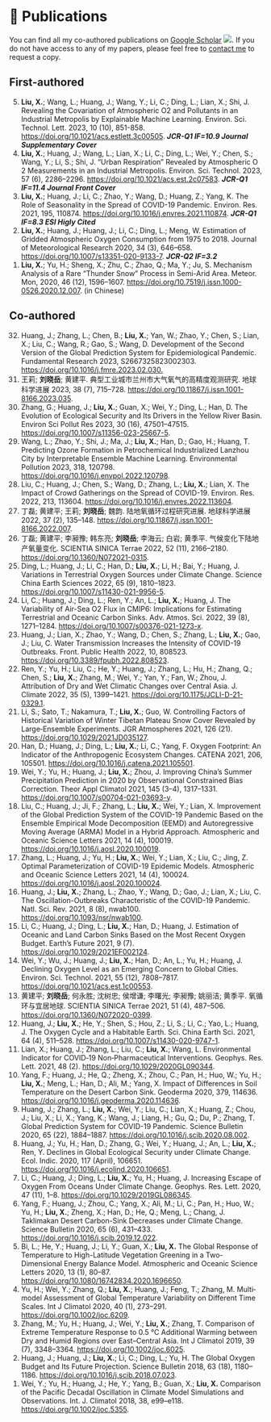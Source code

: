 # 📝 Publications
You can find all my co-authored publications on [Google Scholar](https://scholar.google.com/citations?user=_cQXFJMAAAAJ&hl=en) <a href='https://scholar.google.com/citations?user=_cQXFJMAAAAJ'><img src="https://img.shields.io/endpoint?url={{ url | url_encode }}&logo=Google%20Scholar&labelColor=f6f6f6&color=9cf&style=flat&label=citations"></a>. If you do not have access to any of my papers, please feel free to <a href="mailto:liuxiaoyue14@lzu.edu.cn">contact me</a> to request a copy.

## First-authored

<ol reversed>
<li> <b>Liu, X.</b>; Wang, L.; Huang, J.; Wang, Y.; Li, C.; Ding, L.; Lian, X.; Shi, J. Revealing the Covariation of Atmospheric O2 and Pollutants in an Industrial Metropolis by Explainable Machine Learning. Environ. Sci. Technol. Lett. 2023, 10 (10), 851-858. <a href="https://doi.org/10.1021/acs.estlett.3c00505">https://doi.org/10.1021/acs.estlett.3c00505</a>. <b><i>JCR-Q1 IF=10.9 Journal Supplementary Cover</i></b>
</li>

<li><b>Liu, X.</b>; Huang, J.; Wang, L.; Lian, X.; Li, C.; Ding, L.; Wei, Y.; Chen, S.; Wang, Y.; Li, S.; Shi, J. “Urban Respiration” Revealed by Atmospheric O 2 Measurements in an Industrial Metropolis. Environ. Sci. Technol. 2023, 57 (6), 2286–2296. <a href="https://doi.org/10.1021/acs.est.2c07583">https://doi.org/10.1021/acs.est.2c07583</a>. <b><i>JCR-Q1 IF=11.4 Journal Front Cover</i></b>
</li>

<li><b>Liu, X.</b>; Huang, J.; Li, C.; Zhao, Y.; Wang, D.; Huang, Z.; Yang, K. The Role of Seasonality in the Spread of COVID-19 Pandemic. Environ. Res. 2021, 195, 110874. <a href="https://doi.org/10.1016/j.envres.2021.110874">https://doi.org/10.1016/j.envres.2021.110874</a>.  <b><i>JCR-Q1 IF=8.3 ESI Higly Cited</i></b>
</li>

<li><b>Liu, X.</b>; Huang, J.; Huang, J.; Li, C.; Ding, L.; Meng, W. Estimation of Gridded Atmospheric Oxygen Consumption from 1975 to 2018. Journal of Meteorological Research 2020, 34 (3), 646–658. <a href="https://doi.org/10.1007/s13351-020-9133-7">https://doi.org/10.1007/s13351-020-9133-7</a>. <b><i>JCR-Q2 IF=3.2</i></b>
</li>

<li><b>Liu, X.</b>; Yu, H.; Sheng, X.; Zhu, C.; Zhao, Q.; Ma, Y.; Ju, S. Mechanism Analysis of a Rare “Thunder Snow” Process in Semi-Arid Area. Meteor. Mon, 2020, 46 (12), 1596–1607. <a href="https://doi.org/10.7519/j.issn.1000-0526.2020.12.007">https://doi.org/10.7519/j.issn.1000-0526.2020.12.007</a>. (in Chinese)</li>
</ol>

## Co-authored

<ol reversed>

<li> Huang, J.; Zhang, L.; Chen, B.; <b>Liu, X.</b>; Yan, W.; Zhao, Y.; Chen, S.; Lian, X.; Liu, C.; Wang, R.; Gao, S.; Wang, D. Development of the Second Version of the Global Prediction System for Epidemiological Pandemic. Fundamental Research 2023, S2667325823002303. <a href="https://doi.org/10.1016/j.fmre.2023.02.030">https://doi.org/10.1016/j.fmre.2023.02.030.</a></li>

<li> 王莉; <b>刘晓岳</b>; 黄建平. 典型工业城市兰州市大气氧气的高精度观测研究. 地球科学进展 2023, 38 (7), 715–728. <a href="http://www.adearth.ac.cn/CN/10.11867/j.issn.1001-8166.2023.035">https://doi.org/10.11867/j.issn.1001-8166.2023.035</a>.</li>

<li> Zhang, G.; Huang, J.; <b>Liu, X.</b>; Guan, X.; Wei, Y.; Ding, L.; Han, D. The Evolution of Ecological Security and Its Drivers in the Yellow River Basin. Environ Sci Pollut Res 2023, 30 (16), 47501–47515. <a href="https://doi.org/10.1007/s11356-023-25667-5">https://doi.org/10.1007/s11356-023-25667-5</a>.
</li>

<li>Wang, L.; Zhao, Y.; Shi, J.; Ma, J.; <b>Liu, X.</b>; Han, D.; Gao, H.; Huang, T. Predicting Ozone Formation in Petrochemical Industrialized Lanzhou City by Interpretable Ensemble Machine Learning. Environmental Pollution 2023, 318, 120798. <a href="https://doi.org/10.1016/j.envpol.2022.120798">https://doi.org/10.1016/j.envpol.2022.120798</a>.</li>

<li>Liu, C.; Huang, J.; Chen, S.; Wang, D.; Zhang, L.; <b>Liu, X.</b>; Lian, X. The Impact of Crowd Gatherings on the Spread of COVID-19. Environ. Res. 2022, 213, 113604. <a href="https://doi.org/10.1016/j.envres.2022.113604">https://doi.org/10.1016/j.envres.2022.113604</a>.</li>

<li>丁磊; 黄建平; 王莉; <b>刘晓岳</b>; 魏韵. 陆地氧循环过程研究进展. 地球科学进展 2022, 37 (2), 135–148. <a href="https://doi.org/10.11867/j.issn.1001-8166.2022.007">https://doi.org/10.11867/j.issn.1001-8166.2022.007</a>.</li>

<li>丁磊; 黄建平; 李昶豫; 韩东亮; <b>刘晓岳</b>; 李海云; 白岩; 黄季平. 气候变化下陆地产氧量变化. SCIENTIA SINICA Terrae 2022, 52 (11), 2166–2180. <a href="https://doi.org/10.1360/N072021-0315">https://doi.org/10.1360/N072021-0315</a>.</li>

<li>Ding, L.; Huang, J.; Li, C.; Han, D.; <b>Liu, X.</b>; Li, H.; Bai, Y.; Huang, J. Variations in Terrestrial Oxygen Sources under Climate Change. Science China Earth Sciences 2022, 65 (9), 1810–1823. <a href="https://doi.org/10.1007/s11430-021-9956-5">https://doi.org/10.1007/s11430-021-9956-5</a>.</li>

<li>Li, C.; Huang, J.; Ding, L.; Ren, Y.; An, L.; <b>Liu, X.</b>; Huang, J. The Variability of Air-Sea O2 Flux in CMIP6: Implications for Estimating Terrestrial and Oceanic Carbon Sinks. Adv. Atmos. Sci. 2022, 39 (8), 1271–1284. <a href="https://doi.org/10.1007/s00376-021-1273-x">https://doi.org/10.1007/s00376-021-1273-x</a>.</li>

<li>Huang, J.; Lian, X.; Zhao, Y.; Wang, D.; Chen, S.; Zhang, L.; <b>Liu, X.</b>; Gao, J.; Liu, C. Water Transmission Increases the Intensity of COVID-19 Outbreaks. Front. Public Health 2022, 10, 808523. <a href="https://doi.org/10.3389/fpubh.2022.808523">https://doi.org/10.3389/fpubh.2022.808523</a>.</li>

<li>Ren, Y.; Yu, H.; Liu, C.; He, Y.; Huang, J.; Zhang, L.; Hu, H.; Zhang, Q.; Chen, S.; <b>Liu, X.</b>; Zhang, M.; Wei, Y.; Yan, Y.; Fan, W.; Zhou, J. Attribution of Dry and Wet Climatic Changes over Central Asia. J. Climate 2022, 35 (5), 1399–1421. <a href="https://doi.org/10.1175/JCLI-D-21-0329.1">https://doi.org/10.1175/JCLI-D-21-0329.1</a>.</li>

<li>Li, S.; Sato, T.; Nakamura, T.; <b>Liu, X.</b>; Guo, W. Controlling Factors of Historical Variation of Winter Tibetan Plateau Snow Cover Revealed by Large‐Ensemble Experiments. JGR Atmospheres 2021, 126 (21). <a href="https://doi.org/10.1029/2021JD035127">https://doi.org/10.1029/2021JD035127</a>.</li>

<li>Han, D.; Huang, J.; Ding, L.; <b>Liu, X.</b>; Li, C.; Yang, F. Oxygen Footprint: An Indicator of the Anthropogenic Ecosystem Changes. CATENA 2021, 206, 105501. <a href="https://doi.org/10.1016/j.catena.2021.105501">https://doi.org/10.1016/j.catena.2021.105501</a>.</li>

<li>Wei, Y.; Yu, H.; Huang, J.; <b>Liu, X.</b>; Zhou, J. Improving China’s Summer Precipitation Prediction in 2020 by Observational Constrained Bias Correction. Theor Appl Climatol 2021, 145 (3–4), 1317–1331. <a href="https://doi.org/10.1007/s00704-021-03693-y">https://doi.org/10.1007/s00704-021-03693-y</a>.</li>

<li>Liu, C.; Huang, J.; Ji, F.; Zhang, L.; <b>Liu, X.</b>; Wei, Y.; Lian, X. Improvement of the Global Prediction System of the COVID-19 Pandemic Based on the Ensemble Empirical Mode Decomposition (EEMD) and Autoregressive Moving Average (ARMA) Model in a Hybrid Approach. Atmospheric and Oceanic Science Letters 2021, 14 (4), 100019. <a href="https://doi.org/10.1016/j.aosl.2020.100019">https://doi.org/10.1016/j.aosl.2020.100019</a>.</li>

<li>Zhang, L.; Huang, J.; Yu, H.; <b>Liu, X.</b>; Wei, Y.; Lian, X.; Liu, C.; Jing, Z. Optimal Parameterization of COVID-19 Epidemic Models. Atmospheric and Oceanic Science Letters 2021, 14 (4), 100024. <a href="https://doi.org/10.1016/j.aosl.2020.100024">https://doi.org/10.1016/j.aosl.2020.100024</a>.</li>

<li>Huang, J.; <b>Liu, X.</b>; Zhang, L.; Zhao, Y.; Wang, D.; Gao, J.; Lian, X.; Liu, C. The Oscillation-Outbreaks Characteristic of the COVID-19 Pandemic. Natl. Sci. Rev. 2021, 8 (8), nwab100. <a href="https://doi.org/10.1093/nsr/nwab100">https://doi.org/10.1093/nsr/nwab100</a>.</li>

<li>Li, C.; Huang, J.; Ding, L.; <b>Liu, X.</b>; Han, D.; Huang, J. Estimation of Oceanic and Land Carbon Sinks Based on the Most Recent Oxygen Budget. Earth’s Future 2021, 9 (7). <a href="https://doi.org/10.1029/2021EF002124">https://doi.org/10.1029/2021EF002124</a>.</li>

<li>Wei, Y.; Wu, J.; Huang, J.; <b>Liu, X.</b>; Han, D.; An, L.; Yu, H.; Huang, J. Declining Oxygen Level as an Emerging Concern to Global Cities. Environ. Sci. Technol. 2021, 55 (12), 7808–7817. <a href="https://doi.org/10.1021/acs.est.1c00553">https://doi.org/10.1021/acs.est.1c00553</a>.</li>

<li>黄建平; <b>刘晓岳</b>; 何永胜; 沈树忠; 侯增谦; 李曙光; 李昶豫; 姚丽洁; 黄季平. 氧循环与宜居地球. SCIENTIA SINICA Terrae 2021, 51 (4), 487–506. <a href="https://doi.org/10.1360/N072020-0399">https://doi.org/10.1360/N072020-0399</a>.</li>

<li>Huang, J.; <b>Liu, X.</b>; He, Y.; Shen, S.; Hou, Z.; Li, S.; Li, C.; Yao, L.; Huang, J. The Oxygen Cycle and a Habitable Earth. Sci. China Earth Sci. 2021, 64 (4), 511–528. <a href="https://doi.org/10.1007/s11430-020-9747-1">https://doi.org/10.1007/s11430-020-9747-1</a>.</li>

<li>Lian, X.; Huang, J.; Zhang, L.; Liu, C.; <b>Liu, X.</b>; Wang, L. Environmental Indicator for COVID‐19 Non‐Pharmaceutical Interventions. Geophys. Res. Lett. 2021, 48 (2). <a href="https://doi.org/10.1029/2020GL090344">https://doi.org/10.1029/2020GL090344</a>.</li>

<li>Yang, F.; Huang, J.; He, Q.; Zheng, X.; Zhou, C.; Pan, H.; Huo, W.; Yu, H.; <b>Liu, X.</b>; Meng, L.; Han, D.; Ali, M.; Yang, X. Impact of Differences in Soil Temperature on the Desert Carbon Sink. Geoderma 2020, 379, 114636.  <a href="https://doi.org/10.1016/j.geoderma.2020.114636">https://doi.org/10.1016/j.geoderma.2020.114636</a>.</li>

<li>Huang, J.; Zhang, L.; <b>Liu, X.</b>; Wei, Y.; Liu, C.; Lian, X.; Huang, Z.; Chou, J.; Liu, X.; Li, X.; Yang, K.; Wang, J.; Liang, H.; Gu, Q.; Du, P.; Zhang, T. Global Prediction System for COVID-19 Pandemic. Science Bulletin 2020, 65 (22), 1884–1887.  <a href="https://doi.org/10.1016/j.scib.2020.08.002">https://doi.org/10.1016/j.scib.2020.08.002</a>.</li>

<li>Huang, J.; Yu, H.; Han, D.; Zhang, G.; Wei, Y.; Huang, J.; An, L.; <b>Liu, X.</b>; Ren, Y. Declines in Global Ecological Security under Climate Change. Ecol. Indic. 2020, 117 (April), 106651.  <a href="https://doi.org/10.1016/j.ecolind.2020.106651">https://doi.org/10.1016/j.ecolind.2020.106651</a>.</li>

<li>Li, C.; Huang, J.; Ding, L.; <b>Liu, X.</b>; Yu, H.; Huang, J. Increasing Escape of Oxygen From Oceans Under Climate Change. Geophys. Res. Lett. 2020, 47 (11), 1–8.  <a href="https://doi.org/10.1029/2019GL086345">https://doi.org/10.1029/2019GL086345</a>.</li>

<li>Yang, F.; Huang, J.; Zhou, C.; Yang, X.; Ali, M.; Li, C.; Pan, H.; Huo, W.; Yu, H.; <b>Liu, X.</b>; Zheng, X.; Han, D.; He, Q.; Meng, L.; Chang, J. Taklimakan Desert Carbon-Sink Decreases under Climate Change. Science Bulletin 2020, 65 (6), 431–433.  <a href="https://doi.org/10.1016/j.scib.2019.12.022">https://doi.org/10.1016/j.scib.2019.12.022</a>.</li>

<li>Bi, L.; He, Y.; Huang, J.; Li, Y.; Guan, X.; <b>Liu, X.</b> The Global Response of Temperature to High-Latitude Vegetation Greening in a Two-Dimensional Energy Balance Model. Atmospheric and Oceanic Science Letters 2020, 13 (1), 80–87.  <a href="https://doi.org/10.1080/16742834.2020.1696650">https://doi.org/10.1080/16742834.2020.1696650</a>.</li>

<li>Yu, H.; Wei, Y.; Zhang, Q.; <b>Liu, X.</b>; Huang, J.; Feng, T.; Zhang, M. Multi‐model Assessment of Global Temperature Variability on Different Time Scales. Int J Climatol 2020, 40 (1), 273–291.  <a href="https://doi.org/10.1002/joc.6209">https://doi.org/10.1002/joc.6209</a>.</li>

<li>Zhang, M.; Yu, H.; Huang, J.; Wei, Y.; <b>Liu, X.</b>; Zhang, T. Comparison of Extreme Temperature Response to 0.5 °C Additional Warming between Dry and Humid Regions over East–Central Asia. Int J Climatol 2019, 39 (7), 3348–3364.  <a href="https://doi.org/10.1002/joc.6025">https://doi.org/10.1002/joc.6025</a>.</li>

<li>Huang, J.; Huang, J.; <b>Liu, X.</b>; Li, C.; Ding, L.; Yu, H. The Global Oxygen Budget and Its Future Projection. Science Bulletin 2018, 63 (18), 1180–1186.  <a href="https://doi.org/10.1016/j.scib.2018.07.023">https://doi.org/10.1016/j.scib.2018.07.023</a>.</li>

<li>Wei, Y.; Yu, H.; Huang, J.; He, Y.; Yang, B.; Guan, X.; <b>Liu, X.</b> Comparison of the Pacific Decadal Oscillation in Climate Model Simulations and Observations. Int. J. Climatol 2018, 38, e99–e118.  <a href="https://doi.org/10.1002/joc.5355">https://doi.org/10.1002/joc.5355</a>.</li>

</ol>